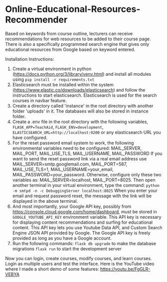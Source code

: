 # Online-Educational-Resources-Recommender
Based on keywords from course outline, lecturers can receive recommendations for web resources to be added to their course page.
There is also a specifically programmed search engine that gives only educational resources from Google based on keyword entered.

Installation Instructions:
1. Create a virtual environment in python (https://docs.python.org/3/library/venv.html) and install all modules using `pip install -r requirements.txt`
2. Elasticsearch must be installed within the system (https://www.elastic.co/downloads/elasticsearch) and follow the instructions to start elasticsearch. Elasticsearch is used for the search courses in navbar feature.
3. Create a directory called 'instance' in the root directory with another folder 'uploads' in it. The databases will also be stored in instance folder.
4. Create a .env file in the root directory with the following variables, `FLASK_APP=TeachAid`, `FLASK_ENV=development`, `ELASTICSEARCH_URL=http://localhost:9200` or any elasticsearch URL you have configured.
5. For the reset password email system to work, the following environmental variables need to be configured:
    MAIL_SERVER, MAIL_PORT, MAIL_USE_TLS, MAIL_USERNAME, MAIL_PASSWORD
    If you want to send the reset password link via a real email address use MAIL_SERVER=smtp.googlemail.com, MAIL_PORT=587, MAIL_USE_TLS=1, MAIL_USERNAME=your_email, MAIL_PASSWORD=your_password. Otherwise, configure only these two variables as:
    MAIL_SERVER=localhost, MAIL_PORT=8025. Then open another terminal in your virtual environment, type the command: 
    `python -m smtpd -n -c DebuggingServer localhost:8025`
    When you enter your email and request password reset, the message with the link will be displayed in the above terminal.
6. And most importantly, your Google API key, possibly from https://console.cloud.google.com/home/dashboard, must be stored in `GOOGLE_YOUTUBE_API_KEY` environment variable. This API key is necessary for displaying content recommendations and surfing for educational content. This API key lets you use Youtube Data API, and Custom Search Engine JSON API provided by Google. The Google API key is freely provided as long as you have a Google account.
7. Run the following commands:
    `flask db upgrade` to make the database migrations
    `flask run` to start the development server

Now you can login, create courses, modify courses, and learn courses. Login as multiple users and test the interface.
Here is the YouTube video where I made a short demo of some features: https://youtu.be/FgGLR-VEBYA


